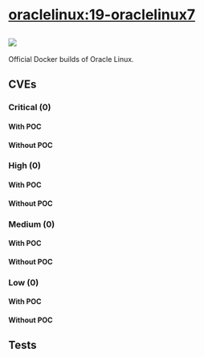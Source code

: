 # [oraclelinux:19-oraclelinux7](https://hub.docker.com/_/oraclelinux?tab=tags)
![](https://img.shields.io/static/v1?label=tag&message=19-oraclelinux7&color=blue)
---
<p>
Official Docker builds of Oracle Linux.
</p>

## CVEs
### Critical (0)
#### With POC

#### Without POC


### High (0)
#### With POC

#### Without POC


### Medium (0)
#### With POC

#### Without POC


### Low (0)
#### With POC

#### Without POC


## Tests
